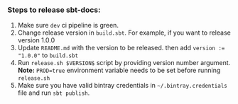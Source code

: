 ### Steps to release sbt-docs:

1. Make sure `dev` ci pipeline is green.
1. Change release version in `build.sbt`. For example, if you want to release version 1.0.0
1. Update `README.md` with the version to be released.
then add `version := "1.0.0"` to `build.sbt`
1. Run `release.sh $VERSION$` script by providing version number argument.
**Note:** `PROD=true` environment variable needs to be set before running `release.sh`
1. Make sure you have valid bintray credentials in `~/.bintray.credentials` file
 and run `sbt publish`.
